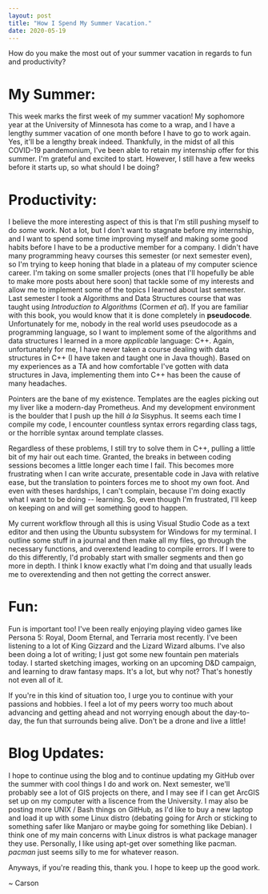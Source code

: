 ```yaml
---
layout: post
title: "How I Spend My Summer Vacation."
date: 2020-05-19
---
```


How do you make the most out of your summer vacation in regards to fun and productivity?

# My Summer:

This week marks the first week of my summer vacation! My sophomore year at the University of Minnesota has come to a wrap, and I have a lengthy summer vacation of one month before I have to go to work again. Yes, it'll be a lengthy break indeed. Thankfully, in the midst of all this COVID-19 pandemonium, I've been able to retain my internship offer for this summer. I'm grateful and excited to start. However, I still have a few weeks before it starts up, so what should I be doing?

# Productivity:

I believe the more interesting aspect of this is that I'm still pushing myself to do *some* work. Not a lot, but I don't want to stagnate before my internship, and I want to spend some time improving myself and making some good habits before I have to be a productive member for a company. I didn't have many programming heavy courses this semester (or next semester even), so I'm trying to keep honing that blade in a plateau of my computer science career. I'm taking on some smaller projects (ones that I'll hopefully be able to make more posts about here soon) that tackle some of my interests and allow me to implement some of the topics I learned about last semester. Last semester I took a Algorithms and Data Structures course that was taught using *Introduction to Algorithms* (Cormen *et al*). If you are familiar with this book, you would know that it is done completely in **pseudocode**. Unfortunately for me, nobody in the real world uses pseudocode as a programming language, so I want to implement some of the algorithms and data structures I learned in a more *applicable* language: C++. Again, unfortunately for me, I have never taken a course dealing with data structures in C++ (I have taken and taught one in Java though). Based on my experiences as a TA and how comfortable I've gotten with data structures in Java, implementing them into C++ has been the cause of many headaches. 

Pointers are the bane of my existence. Templates are the eagles picking out my liver like a modern-day Prometheus. And my development environment is the boulder that I push up the hill *à la* Sisyphus. It seems each time I compile my code, I encounter countless syntax errors regarding class tags, or the horrible syntax around template classes. 

Regardless of these problems, I still try to solve them in C++, pulling a little bit of my hair out each time. Granted, the breaks in between coding sessions becomes a little longer each time I fail. This becomes more frustrating when I can write accurate, presentable code in Java with relative ease, but the translation to pointers forces me to shoot my own foot. And even with theses hardships, I can't complain, because I'm doing exactly what I want to be doing -- learning. So, even though I'm frustrated, I'll keep on keeping on and will get something good to happen.

My current workflow through all this is using Visual Studio Code as a text editor and then using the Ubuntu subsystem for Windows for my terminal. I outline some stuff in a journal and then make all my files, go through the necessary functions, and overextend leading to compile errors. If I were to do this differently, I'd probably start with smaller segments and then go more in depth. I think I know exactly what I'm doing and that usually leads me to overextending and then not getting the correct answer.

# Fun:

Fun is important too! I've been really enjoying playing video games like Persona 5: Royal, Doom Eternal, and Terraria most recently. I've been listening to a lot of King Gizzard and the Lizard Wizard albums. I've also been doing a lot of writing; I just got some new fountain pen materials today. I started sketching images, working on an upcoming D&D campaign, and learning to draw fantasy maps. It's a lot, but why not? That's honestly not even all of it.

If you're in this kind of situation too, I urge you to continue with your passions and hobbies. I feel a lot of my peers worry too much about advancing and getting ahead and not worrying enough about the day-to-day, the fun that surrounds being alive. Don't be a drone and live a little!

# Blog Updates:

I hope to continue using the blog and to continue updating my GitHub over the summer with cool things I do and work on. Next semester, we'll probably see a lot of GIS projects on there, and I may see if I can get ArcGIS set up on my computer with a liscence from the University. I may also be posting more UNIX / Bash things on GitHub, as I'd like to buy a new laptop and load it up with some Linux distro (debating going for Arch or sticking to something safer like Manjaro or maybe going for something like Debian). I think one of my main concerns with Linux distros is what package manager they use. Personally, I like using apt-get over something like pacman. *pacman* just seems silly to me for whatever reason.

Anyways, if you're reading this, thank you. I hope to keep up the good work. 

~ Carson